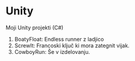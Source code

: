 # Unity
Moji Unity projekti (C#)
1. BoatyFloat: Endless runner z ladjico
2. ScrewIt: Francoski ključ ki mora zategnit vijak.
3. CowboyRun: Še v izdelovanju.
